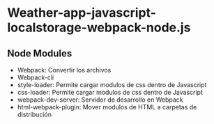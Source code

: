 # Weather-app-javascript-localstorage-webpack-node.js

## Node Modules
- Webpack: Convertir los archivos
- Webpack-cli
- style-loader: Permite cargar modulos de css dentro de Javascript
- css-loader: Permite cargar modulos de css dentro de Javascript
- webpack-dev-server: Servidor de desarrollo en Webpack
- html-webpack-plugin: Mover modulos de HTML a carpetas de distribución

